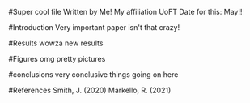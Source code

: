 #Super cool file
Written by Me!
My affiliation UoFT
Date for this: May!!

#Introduction
Very important paper isn't that crazy!

#Results
wowza new results

#Figures
omg pretty pictures 

#conclusions
very conclusive things going on here

#References
Smith, J. (2020)
Markello, R. (2021)
